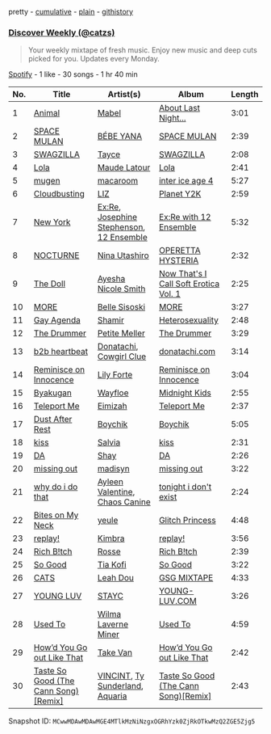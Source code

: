 pretty - [cumulative](/playlists/cumulative/37i9dQZEVXcJR8Ys0NBejf.md) - [plain](/playlists/plain/37i9dQZEVXcJR8Ys0NBejf) - [githistory](https://github.githistory.xyz/mackorone/spotify-playlist-archive/blob/main/playlists/plain/37i9dQZEVXcJR8Ys0NBejf)

### [Discover Weekly \(@catzs\)](https://open.spotify.com/playlist/37i9dQZEVXcJR8Ys0NBejf)

> Your weekly mixtape of fresh music\. Enjoy new music and deep cuts picked for you\. Updates every Monday.

[Spotify](https://open.spotify.com/user/spotify) - 1 like - 30 songs - 1 hr 40 min

| No. | Title | Artist(s) | Album | Length |
|---|---|---|---|---|
| 1 | [Animal](https://open.spotify.com/track/3WdijbYmphZ8N0MYblXDnF) | [Mabel](https://open.spotify.com/artist/1MIVXf74SZHmTIp4V4paH4) | [About Last Night...](https://open.spotify.com/album/2DX0Tyq5e8CtsoncXWEWPm) | 3:01 |
| 2 | [SPACE MULAN](https://open.spotify.com/track/2PhUsk5qimnIOOEoQ80ErP) | [BÉBE YANA](https://open.spotify.com/artist/6ozuxhSx8Ci0o8tPpgrCT2) | [SPACE MULAN](https://open.spotify.com/album/4GMuwZdk6fdruHwLWZe83a) | 2:39 |
| 3 | [SWAGZILLA](https://open.spotify.com/track/35aVxkV8QUcInrlW1Emz2x) | [Tayce](https://open.spotify.com/artist/3KjDbzsxHcBjTzSyI4V5yF) | [SWAGZILLA](https://open.spotify.com/album/75x7U388EyEr4HGeIm6tlh) | 2:08 |
| 4 | [Lola](https://open.spotify.com/track/3bjJlHUTXglwnGU2xG6j6G) | [Maude Latour](https://open.spotify.com/artist/3MNLhvqJkWsO6tcjY9ps62) | [Lola](https://open.spotify.com/album/3aZ5TAfCKLLn1hlUCONP0G) | 2:41 |
| 5 | [mugen](https://open.spotify.com/track/0U0IYoJ2OWegV1Zv9zxIVS) | [macaroom](https://open.spotify.com/artist/6BxYGUdJ37urJYcjspBUyw) | [inter ice age 4](https://open.spotify.com/album/7KpHJkGjXqje2ukM0CfzZ6) | 5:27 |
| 6 | [Cloudbusting](https://open.spotify.com/track/5SoR8Jy78z9Jc3N72L56r9) | [LIZ](https://open.spotify.com/artist/6t2Rja6dihuxH6Mrgyynp6) | [Planet Y2K](https://open.spotify.com/album/6X3Glpjp9e2zbvPfqipFOj) | 2:59 |
| 7 | [New York](https://open.spotify.com/track/1Qi1jTHrm6yanN8iraOPqP) | [Ex:Re](https://open.spotify.com/artist/3FIsBWNLmqLvTQnhJLAWUJ), [Josephine Stephenson](https://open.spotify.com/artist/1H7ShLxcYKrkdluOqoQBDm), [12 Ensemble](https://open.spotify.com/artist/2em3FOAFG3NssO0tWItWuj) | [Ex:Re with 12 Ensemble](https://open.spotify.com/album/2HoB5F5P5S2daYgqmA4evf) | 5:32 |
| 8 | [NOCTURNE](https://open.spotify.com/track/2OzaeZLlOIHXpbV7udgFJC) | [Nina Utashiro](https://open.spotify.com/artist/6pct0KG6KUqWQBOrLJ4AmH) | [OPERETTA HYSTERIA](https://open.spotify.com/album/6ubnCsejkhRU5TAd28oqCT) | 2:32 |
| 9 | [The Doll](https://open.spotify.com/track/7A1EBXsNxMIpTk5nHlEhWE) | [Ayesha Nicole Smith](https://open.spotify.com/artist/3rYlF5arfhYwRbxmNcicat) | [Now That's I Call Soft Erotica Vol\. 1](https://open.spotify.com/album/52F6evET3pp3nGHiFJ3xtj) | 2:25 |
| 10 | [MORE](https://open.spotify.com/track/6o6gUMyAECvGUHX1n37DZG) | [Belle Sisoski](https://open.spotify.com/artist/1bNd6DQP6ZstuJ2FsFQO6a) | [MORE](https://open.spotify.com/album/0Otc3WU0427nJFgQsMC2dD) | 3:27 |
| 11 | [Gay Agenda](https://open.spotify.com/track/6FLQlqcePtPoYnxuURqVb5) | [Shamir](https://open.spotify.com/artist/7JgXEHI1oEiQICAMeCsKTj) | [Heterosexuality](https://open.spotify.com/album/0DpCo0SXKnfsBx98H2qDVI) | 2:48 |
| 12 | [The Drummer](https://open.spotify.com/track/5se2rxha6ggODIAAxSMYJS) | [Petite Meller](https://open.spotify.com/artist/2gUVyV9z7T6cielHCMSpvb) | [The Drummer](https://open.spotify.com/album/4RNdrbWoTk2Hp6I39hCXk4) | 3:29 |
| 13 | [b2b heartbeat](https://open.spotify.com/track/74qfodwGiiGoz3CxLN8xNc) | [Donatachi](https://open.spotify.com/artist/1Ejb0qXc2xRtK7hphBeOHY), [Cowgirl Clue](https://open.spotify.com/artist/45y43grjcZp3XvyXqfPQu4) | [donatachi.com](https://open.spotify.com/album/6el22aECvoCeHsv4oTDk9B) | 3:14 |
| 14 | [Reminisce on Innocence](https://open.spotify.com/track/6hNQ1UPzvqXOXJkzrldIv4) | [Lily Forte](https://open.spotify.com/artist/3CiB5uMkyE8SDXTiFhtoPX) | [Reminisce on Innocence](https://open.spotify.com/album/3rbs41Pfsk9jaNtBeifGpa) | 3:04 |
| 15 | [Byakugan](https://open.spotify.com/track/0jzUtV4oxSy9GKYe64iHS5) | [Wayfloe](https://open.spotify.com/artist/79QJSuBrbDVAtWerM3yGup) | [Midnight Kids](https://open.spotify.com/album/2WgFsdCVzYMmLeHdDz0dT5) | 2:55 |
| 16 | [Teleport Me](https://open.spotify.com/track/0JAZGvBGrbJv2Cy1kXnR5n) | [Eimizah](https://open.spotify.com/artist/3lvD3A9t2jhvnSSLZI4baM) | [Teleport Me](https://open.spotify.com/album/5aj9oHGrEylb69qBRw2Xqc) | 2:37 |
| 17 | [Dust After Rest](https://open.spotify.com/track/2znJPJHBAJTo1NrSloceRW) | [Boychik](https://open.spotify.com/artist/3LmJZ3pIaRfNEghu7g1eLn) | [Boychik](https://open.spotify.com/album/6A2hxN1BWMolo785W6eIli) | 5:05 |
| 18 | [kiss](https://open.spotify.com/track/1zn5TzbvIS6xVsjAi708tn) | [Salvia](https://open.spotify.com/artist/3T3juofaiH7kZlAhtlmYIs) | [kiss](https://open.spotify.com/album/2BHq2EkFWUprkoasiwYkn0) | 2:31 |
| 19 | [DA](https://open.spotify.com/track/4it7rHwhAl1vtenUyHdPTX) | [Shay](https://open.spotify.com/artist/3MNnSV5hDd2UzZzgqD8xlU) | [DA](https://open.spotify.com/album/5LJwoFcYD2DaMuy6T9KqzN) | 2:26 |
| 20 | [missing out](https://open.spotify.com/track/7A9rrxLsp070l7AiMaFL5h) | [madisyn](https://open.spotify.com/artist/06SzmBorEVMxD682x2ZoXD) | [missing out](https://open.spotify.com/album/3mVYUXerhbLohUj6hf5XQi) | 3:22 |
| 21 | [why do i do that](https://open.spotify.com/track/5yXRvqlY89IForyv4gCmra) | [Ayleen Valentine](https://open.spotify.com/artist/3wLL9m1pBbRnLsjrtqEiWc), [Chaos Canine](https://open.spotify.com/artist/2tZK5LSQQ3wuyWcHnI93NR) | [tonight i don't exist](https://open.spotify.com/album/6tS4yDevaej0mL79EuIvN5) | 2:24 |
| 22 | [Bites on My Neck](https://open.spotify.com/track/3c8QXE2NQBVrtMSTXAofor) | [yeule](https://open.spotify.com/artist/1WZarnZpWEv7dDtjAETt4X) | [Glitch Princess](https://open.spotify.com/album/6jBRjtrgSlOvQvrSdtQa8Q) | 4:48 |
| 23 | [replay!](https://open.spotify.com/track/4Gaj3WUWbUnGKCXaF1s5ET) | [Kimbra](https://open.spotify.com/artist/6hk7Yq1DU9QcCCrz9uc0Ti) | [replay!](https://open.spotify.com/album/4uqPBM7cA19x2OWoLJkDQn) | 3:56 |
| 24 | [Rich B!tch](https://open.spotify.com/track/1SNNwV0FOTPZK32dLoqdQg) | [Rosse](https://open.spotify.com/artist/0rUWPf3mbRGeUusm1P3Z4i) | [Rich B!tch](https://open.spotify.com/album/0rN9Wp6354C9lyGGP5jWZd) | 2:39 |
| 25 | [So Good](https://open.spotify.com/track/5hbCllzvsabJKnUt0inFUc) | [Tia Kofi](https://open.spotify.com/artist/565XoQdazhqf3drCRJRIva) | [So Good](https://open.spotify.com/album/6Nd9NwPyHsm5RrJNqstpWp) | 3:22 |
| 26 | [CATS](https://open.spotify.com/track/59w2I8oIH0j3Uw8rogY01a) | [Leah Dou](https://open.spotify.com/artist/7mShFo2eYgVBQFZBCilhtl) | [GSG MIXTAPE](https://open.spotify.com/album/0ra2ANbVyawppuQsa5gKOu) | 4:33 |
| 27 | [YOUNG LUV](https://open.spotify.com/track/7HGKvoju3ucB7UqVt1GoJu) | [STAYC](https://open.spotify.com/artist/01XYiBYaoMJcNhPokrg0l0) | [YOUNG\-LUV.COM](https://open.spotify.com/album/2xPdgNkM4yIQmP7axJ1T1o) | 3:26 |
| 28 | [Used To](https://open.spotify.com/track/6gbl08iVNqLJF4Dqs46i12) | [Wilma Laverne Miner](https://open.spotify.com/artist/5f7gSCzm2HHLDFWrkqZFgm) | [Used To](https://open.spotify.com/album/400nlTZgdSqlA6nMdFNtCG) | 4:59 |
| 29 | [How’d You Go out Like That](https://open.spotify.com/track/3VlZSJOZpw5WbLbctHD43T) | [Take Van](https://open.spotify.com/artist/3BLx7avD36sNpMNA1nZ7Dj) | [How’d You Go out Like That](https://open.spotify.com/album/4iOAHgJCJYExmVb4ofX6ia) | 2:42 |
| 30 | [Taste So Good \(The Cann Song\)\[Remix\]](https://open.spotify.com/track/64jShhTAi1bY2e3T18cM3E) | [VINCINT](https://open.spotify.com/artist/6glcVV5wCi1hU4nxqJItqd), [Ty Sunderland](https://open.spotify.com/artist/31JqNN8V3p95rXgJ7WjeOI), [Aquaria](https://open.spotify.com/artist/06Dngxe8FZm8kxKZWiSeNL) | [Taste So Good \(The Cann Song\)\[Remix\]](https://open.spotify.com/album/2dfFcv0Ji90oZYGTcPSPGz) | 2:43 |

Snapshot ID: `MCwwMDAwMDAwMGE4MTlkMzNiNzgxOGRhYzk0ZjRkOTkwMzQ2ZGE5Zjg5`
